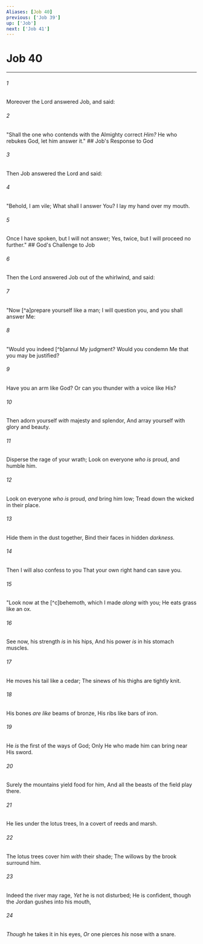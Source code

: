 ```yaml
---
Aliases: [Job 40]
previous: ['Job 39']
up: ['Job']
next: ['Job 41']
---
```

# Job 40

***


###### 1 
Moreover the Lord answered Job, and said: 

###### 2 
"Shall the one who contends with the Almighty correct _Him?_ He who rebukes God, let him answer it." ## Job's Response to God 

###### 3 
Then Job answered the Lord and said: 

###### 4 
"Behold, I am vile; What shall I answer You? I lay my hand over my mouth. 

###### 5 
Once I have spoken, but I will not answer; Yes, twice, but I will proceed no further." ## God's Challenge to Job 

###### 6 
Then the Lord answered Job out of the whirlwind, and said: 

###### 7 
"Now [^a]prepare yourself like a man; I will question you, and you shall answer Me: 

###### 8 
"Would you indeed [^b]annul My judgment? Would you condemn Me that you may be justified? 

###### 9 
Have you an arm like God? Or can you thunder with a voice like His? 

###### 10 
Then adorn yourself _with_ majesty and splendor, And array yourself with glory and beauty. 

###### 11 
Disperse the rage of your wrath; Look on everyone _who is_ proud, and humble him. 

###### 12 
Look on everyone _who is_ proud, _and_ bring him low; Tread down the wicked in their place. 

###### 13 
Hide them in the dust together, Bind their faces in hidden _darkness._ 

###### 14 
Then I will also confess to you That your own right hand can save you. 

###### 15 
"Look now at the [^c]behemoth, which I made _along_ with you; He eats grass like an ox. 

###### 16 
See now, his strength _is_ in his hips, And his power _is_ in his stomach muscles. 

###### 17 
He moves his tail like a cedar; The sinews of his thighs are tightly knit. 

###### 18 
His bones _are like_ beams of bronze, His ribs like bars of iron. 

###### 19 
He _is_ the first of the ways of God; Only He who made him can bring near His sword. 

###### 20 
Surely the mountains yield food for him, And all the beasts of the field play there. 

###### 21 
He lies under the lotus trees, In a covert of reeds and marsh. 

###### 22 
The lotus trees cover him _with_ their shade; The willows by the brook surround him. 

###### 23 
Indeed the river may rage, _Yet_ he is not disturbed; He is confident, though the Jordan gushes into his mouth, 

###### 24 
_Though_ he takes it in his eyes, _Or_ one pierces _his_ nose with a snare.
